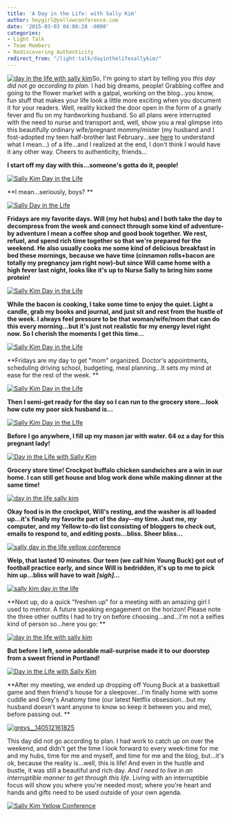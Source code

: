 ```yaml
---
title: 'A Day in the Life: with Sally Kim'
author: heygirl@yellowconference.com
date: '2015-03-03 04:00:28 -0800'
categories:
- Light Talk
- Team Members
- Rediscovering Authenticity
redirect_from: "/light-talk/dayinthelifesallykim/"
---
```


[![day in the life with sally kim](http://yellowconference.com/wp-content/uploads/2015/03/IMG_5911-web-copy.jpg)](http://yellowconference.com/wp-content/uploads/2015/03/IMG_5911-web-copy.jpg)So, I'm going to start by telling you _this day did not go according to plan._ I had big dreams, people! Grabbing coffee and going to the flower market with a galpal, working on the blog...you know, fun stuff that makes your life look a little more exciting when you document it for your readers. Well, reality kicked the door open in the form of a gnarly fever and flu on my hardworking husband. So all plans were interrupted with the need to nurse and transport and, well, show you a real glimpse into this beautifully ordinary wife/pregnant mommy/mister (my husband and I fost-adopted my teen half-brother last February...see [here](http://lettersfromamister.tumblr.com/) to understand what I mean...) of a life...and I realized at the end, I don't think I would have it any other way. Cheers to authenticity, friends...

**I start off my day with this...someone's gotta do it, people!**

[![Sally Kim Day in the Life](http://yellowconference.com/wp-content/uploads/2015/02/vscocam-photo-1-15.jpg)](http://yellowconference.com/wp-content/uploads/2015/02/vscocam-photo-1-15.jpg)

**I mean...seriously, boys? **

[![Sally Day in the Life](http://yellowconference.com/wp-content/uploads/2015/02/vscocam-photo-2.jpg)](http://yellowconference.com/wp-content/uploads/2015/02/vscocam-photo-2.jpg)

**Fridays are my favorite days. Will (my hot hubs) and I both take the day to decompress from the week and connect through some kind of adventure-by adventure I mean a coffee shop and good book together. We rest, refuel, and spend rich time together so that we're prepared for the weekend. He also usually cooks me some kind of delicious breakfast in bed these mornings, because we have time (cinnamon rolls+bacon are totally my pregnancy jam right now)-but since Will came home with a high fever last night, looks like it's up to Nurse Sally to bring him some protein!**

[![Sally Kim Day in the Life](http://yellowconference.com/wp-content/uploads/2015/02/vscocam-photo-4.jpg)](http://yellowconference.com/wp-content/uploads/2015/02/vscocam-photo-4.jpg)

**While the bacon is cooking, I take some time to enjoy the quiet. Light a candle, grab my books and journal, and just sit and rest from the hustle of the week. I always feel pressure to be that woman/wife/mom that can do this every morning...but it's just not realistic for my energy level right now. So I cherish the moments I get this time...**

[![Sally Kim Day in the Life](http://yellowconference.com/wp-content/uploads/2015/02/vscocam-photo-5.jpg)](http://yellowconference.com/wp-content/uploads/2015/02/vscocam-photo-5.jpg)

**Fridays are my day to get "mom" organized. Doctor's appointments, scheduling driving school, budgeting, meal planning...It sets my mind at ease for the rest of the week. **

[![Sally Kim Day in the Life](http://yellowconference.com/wp-content/uploads/2015/02/vscocam-photo-3.jpg)](http://yellowconference.com/wp-content/uploads/2015/02/vscocam-photo-3.jpg)

**Then I semi-get ready for the day so I can run to the grocery store...look how cute my poor sick husband is...**

[![Sally Kim Day in the LIfe](http://yellowconference.com/wp-content/uploads/2015/02/vscocam-photo-1-11.jpg)](http://yellowconference.com/wp-content/uploads/2015/02/vscocam-photo-1-11.jpg)

**Before I go anywhere, I fill up my mason jar with water. 64 oz a day for this pregnant lady!**

[![Day in the Life with Sally Kim](http://yellowconference.com/wp-content/uploads/2015/02/vscocam-photo-1-6.jpg)](http://yellowconference.com/wp-content/uploads/2015/02/vscocam-photo-1-6.jpg)

**Grocery store time! Crockpot buffalo chicken sandwiches are a win in our home. I can still get house and blog work done while making dinner at the same time!**

[![day in the life sally kim](http://yellowconference.com/wp-content/uploads/2015/02/vscocam-photo-1-9.jpg)](http://yellowconference.com/wp-content/uploads/2015/02/vscocam-photo-1-9.jpg)

**Okay food is in the crockpot, Will's resting, and the washer is all loaded up...it's finally my favorite part of the day--my time. Just me, my computer, and my Yellow to-do list consisting of bloggers to check out, emails to respond to, and editing posts...bliss. Sheer bliss...**

[![sally day in the life yellow conference](http://yellowconference.com/wp-content/uploads/2015/02/vscocam-photo-1-4.jpg)](http://yellowconference.com/wp-content/uploads/2015/02/vscocam-photo-1-4.jpg)

**Welp, that lasted 10 minutes. Our teen (we call him Young Buck) got out of football practice early, and since Will is bedridden, it's up to me to pick him up...bliss will have to wait _[sigh]..._**

[![sally kim day in the life ](http://yellowconference.com/wp-content/uploads/2015/02/vscocam-photo-1-3.jpg)](http://yellowconference.com/wp-content/uploads/2015/02/vscocam-photo-1-3.jpg)

**Next up, do a quick "freshen up" for a meeting with an amazing girl I used to mentor. A future speaking engagement on the horizon! Please note the three other outfits I had to try on before choosing...and...I'm not a selfies kind of person so...here you go: **

[![day in the life with sally kim](http://yellowconference.com/wp-content/uploads/2015/02/vscocam-photo-1-2.jpg)](http://yellowconference.com/wp-content/uploads/2015/02/vscocam-photo-1-2.jpg)

**But before I left, some adorable mail-surprise made it to our doorstep from a sweet friend in Portland!**

[![Day in the Life with Sally Kim](http://yellowconference.com/wp-content/uploads/2015/02/vscocam-photo-1-5.jpg)](http://yellowconference.com/wp-content/uploads/2015/02/vscocam-photo-1-5.jpg)

**After my meeting, we ended up dropping off Young Buck at a basketball game and then friend's house for a sleepover...I'm finally home with some cuddle and Grey's Anatomy time (our latest Netflix obsession...but my husband doesn't want anyone to know so keep it between you and me), before passing out. **

[![greys__140512161825](http://yellowconference.com/wp-content/uploads/2015/02/greys__140512161825.jpeg)](http://yellowconference.com/wp-content/uploads/2015/02/greys__140512161825.jpeg)

This day did not go according to plan. I had work to catch up on over the weekend, and didn't get the time I look forward to every week-time for me and my hubs, time for me and myself, and time for me and the blog, but...it's ok, because the reality is...well, this is life! And even in the hustle and bustle, it was still a beautiful and rich day. _And I need to live in an interruptible manner to get through this life_. Living with an interruptible focus will show you where you're needed most; where you're heart and hands and gifts need to be used outside of your own agenda.

[![Sally Kim Yellow Conference](http://yellowconference.com/wp-content/uploads/2015/02/skimbio1.jpg)](http://lettersfromamister.tumblr.com/)
